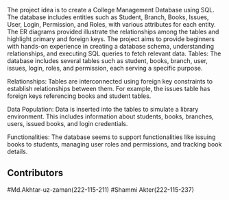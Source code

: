 The project idea is to create a College Management Database using SQL. The database includes entities such as Student, Branch, Books, Issues, User, Login, Permission, and Roles, with various attributes for each entity. The ER diagrams provided illustrate the relationships among the tables and highlight primary and foreign keys. The project aims to provide beginners with hands-on experience in creating a database schema, understanding relationships, and executing SQL queries to fetch relevant data. Tables: The database includes several tables such as student, books, branch, user, issues, login, roles, and permission, each serving a specific purpose.

Relationships: Tables are interconnected using foreign key constraints to establish relationships between them. For example, the issues table has foreign keys referencing books and student tables.

Data Population: Data is inserted into the tables to simulate a library environment. This includes information about students, books, branches, users, issued books, and login credentials.

Functionalities: The database seems to support functionalities like issuing books to students, managing user roles and permissions, and tracking book details.

## Contributors
   #Md.Akhtar-uz-zaman(222-115-211)
   #Shammi Akter(222-115-237)
